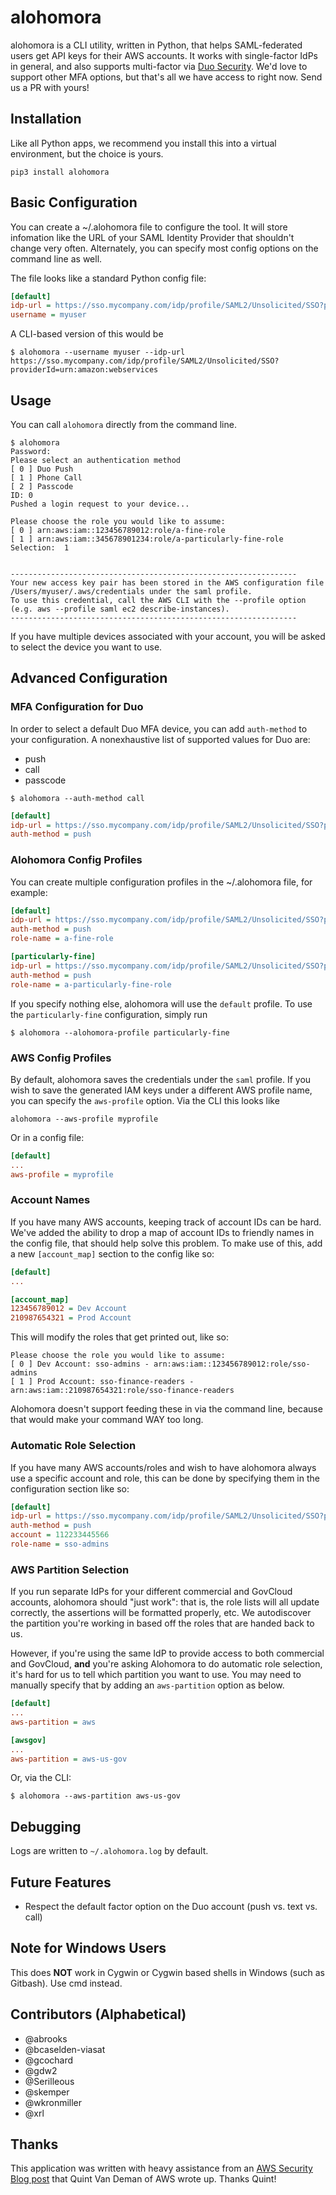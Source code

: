 # alohomora

alohomora is a CLI utility, written in Python, that helps SAML-federated users
get API keys for their AWS accounts.  It works with single-factor IdPs in
general, and also supports multi-factor via [Duo Security](https://duo.com).
We'd love to support other MFA options, but that's all we have access to right
now.  Send us a PR with yours!


## Installation

Like all Python apps, we recommend you install this into a virtual environment,
but the choice is yours.

    pip3 install alohomora


## Basic Configuration

You can create a ~/.alohomora file to configure the tool.  It will store
infomation like the URL of your SAML Identity Provider that shouldn't change
very often.  Alternately, you can specify most config options on the command
line as well.

The file looks like a standard Python config file:

```ini
[default]
idp-url = https://sso.mycompany.com/idp/profile/SAML2/Unsolicited/SSO?providerId=urn:amazon:webservices
username = myuser
```

A CLI-based version of this would be

```
$ alohomora --username myuser --idp-url https://sso.mycompany.com/idp/profile/SAML2/Unsolicited/SSO?providerId=urn:amazon:webservices
```


## Usage

You can call `alohomora` directly from the command line.

```
$ alohomora
Password:
Please select an authentication method
[ 0 ] Duo Push
[ 1 ] Phone Call
[ 2 ] Passcode
ID: 0
Pushed a login request to your device...

Please choose the role you would like to assume:
[ 0 ] arn:aws:iam::123456789012:role/a-fine-role
[ 1 ] arn:aws:iam::345678901234:role/a-particularly-fine-role
Selection:  1


----------------------------------------------------------------
Your new access key pair has been stored in the AWS configuration file /Users/myuser/.aws/credentials under the saml profile.
To use this credential, call the AWS CLI with the --profile option (e.g. aws --profile saml ec2 describe-instances).
----------------------------------------------------------------
```

If you have multiple devices associated with your account, you will be asked to
select the device you want to use.


## Advanced Configuration


### MFA Configuration for Duo

In order to select a default Duo MFA device, you can add `auth-method` to your 
configuration.  A nonexhaustive list of supported values for Duo are:

- push
- call
- passcode

```
$ alohomora --auth-method call
```

```ini
[default]
idp-url = https://sso.mycompany.com/idp/profile/SAML2/Unsolicited/SSO?providerId=urn:amazon:webservices
auth-method = push
```


### Alohomora Config Profiles

You can create multiple configuration profiles in the ~/.alohomora file, for example:

```ini
[default]
idp-url = https://sso.mycompany.com/idp/profile/SAML2/Unsolicited/SSO?providerId=urn:amazon:webservices
auth-method = push
role-name = a-fine-role

[particularly-fine]
idp-url = https://sso.mycompany.com/idp/profile/SAML2/Unsolicited/SSO?providerId=urn:amazon:webservices
auth-method = push
role-name = a-particularly-fine-role
```

If you specify nothing else, alohomora will use the `default` profile.  To use 
the `particularly-fine` configuration, simply run 

```
$ alohomora --alohomora-profile particularly-fine
```


### AWS Config Profiles

By default, alohomora saves the credentials under the `saml` profile.  If you 
wish to save the generated IAM keys under a different AWS profile name, you can 
specify the `aws-profile` option.  Via the CLI this looks like

```
alohomora --aws-profile myprofile
```

Or in a config file:

```ini
[default]
...
aws-profile = myprofile
```


### Account Names

If you have many AWS accounts, keeping track of account IDs can be hard.  We've 
added the ability to drop a map of account IDs to friendly names in the config
file, that should help solve this problem.  To make use of this, add a new
`[account_map]` section to the config like so:

```ini
[default]
...

[account_map]
123456789012 = Dev Account
210987654321 = Prod Account
```

This will modify the roles that get printed out, like so:

```
Please choose the role you would like to assume:
[ 0 ] Dev Account: sso-admins - arn:aws:iam::123456789012:role/sso-admins
[ 1 ] Prod Account: sso-finance-readers - arn:aws:iam::210987654321:role/sso-finance-readers
```

Alohomora doesn't support feeding these in via the command line, because that
would make your command WAY too long.


### Automatic Role Selection

If you have many AWS accounts/roles and wish to have alohomora always use a 
specific account and role, this can be done by specifying them in the 
configuration section like so:

```ini
[default]
idp-url = https://sso.mycompany.com/idp/profile/SAML2/Unsolicited/SSO?providerId=urn:amazon:webservices
auth-method = push
account = 112233445566
role-name = sso-admins
```


### AWS Partition Selection

If you run separate IdPs for your different commercial and GovCloud accounts, 
alohomora should "just work": that is, the role lists will all update correctly,
the assertions will be formatted properly, etc.  We autodiscover the partition
you're working in based off the roles that are handed back to us.

However, if you're using the same IdP to provide access to both commercial and
GovCloud, **and** you're asking Alohomora to do automatic role selection, it's
hard for us to tell which partition you want to use.  You may need to manually
specify that by adding an `aws-partition` option as below.

```ini
[default]
...
aws-partition = aws

[awsgov]
...
aws-partition = aws-us-gov
```

Or, via the CLI:

```
$ alohomora --aws-partition aws-us-gov
```


## Debugging

Logs are written to `~/.alohomora.log` by default.


## Future Features

  * Respect the default factor option on the Duo account (push vs. text vs. call)

## Note for Windows Users

This does **NOT** work in Cygwin or Cygwin based shells in Windows (such as Gitbash).  Use cmd instead.


## Contributors (Alphabetical)

* @abrooks
* @bcaselden-viasat
* @gcochard
* @gdw2
* @Serilleous
* @skemper
* @wkronmiller
* @xrl


## Thanks

This application was written with heavy assistance from an 
[AWS Security Blog post](http://blogs.aws.amazon.com/security/post/TxU0AVUS9J00FP/How-to-Implement-a-General-Solution-for-Federated-API-CLI-Access-Using-SAML-2-0) 
that Quint Van Deman of AWS wrote up.  Thanks Quint!
